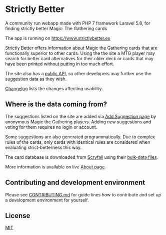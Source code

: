 # Strictly Better
A community run webapp made with PHP 7 framework Laravel 5.8, for finding strictly better Magic: The Gathering cards

The app is running on https://www.strictlybetter.eu

Strictly Better offers information about Magic the Gathering cards that are functionally superior to other cards.
Using the the site a MTG player may search for better card alternatives for their older deck or cards that may have been printed without putting in too much effort. 

The site also has a [public API](https://www.strictlybetter.eu/api-guide), so other developers may further use the suggestion data as they wish. 

[Changelog](https://www.strictlybetter.eu/changelog) lists the changes affecting usability.

## Where is the data coming from?

The suggestions listed on the site are added via [Add Suggestion page](https://www.strictlybetter.eu/card) by anonymous Magic the Gathering players. Adding new suggestions and voting for them requires no login or account.

Some suggestions are also generated programmatically. Due to complex rules of the cards, only cards with identical rules are considered when evaluating strict-betterness this way.

The card database is downloaded from [Scryfall](https://scryfall.com) using their [bulk-data files](https://scryfall.com/docs/api/bulk-data).

More information is available on live [About page](https://www.strictlybetter.eu/about).


## Contributing and development environment

Please see [CONTRIBUTING.md](https://github.com/Dankirk/strictlybetter/blob/master/CONTRIBUTING.md) for guide lines how to contribute and set up a development environment for yourself.

## License
[MIT](https://github.com/Dankirk/strictlybetter/blob/master/LICENSE.md)
